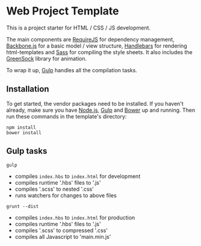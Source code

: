 # Web Project Template
This is a project starter for HTML / CSS / JS development.

The main components are [RequireJS](http://requirejs.org/) for dependency management,
[Backbone.js](http://backbonejs.org/) for a basic model / view structure, [Handlebars](http://handlebarsjs.com/)
for rendering html-templates and [Sass](http://sass-lang.com/) for compiling the style sheets.
It also includes the [GreenSock](http://greensock.com/) library for animation.

To wrap it up, [Gulp](http://gulpjs.com/) handles all the compilation tasks.

## Installation
To get started, the vendor packages need to be installed. If you haven't already, make sure you have
[Node.js](http://nodejs.org/), [Gulp](http://gulpjs.com/) and [Bower](http://bower.io/) up and running.
Then run these commands in the template's directory:
```
npm install
bower install
```

## Gulp tasks
```
gulp
```
- compiles `index.hbs` to `index.html` for development
- compiles runtime '.hbs' files to '.js'
- compiles '.scss' to nested '.css'
- runs watchers for changes to above files

```
grunt --dist
```
- compiles `index.hbs` to `index.html` for production
- compiles runtime '.hbs' files to '.js'
- compiles '.scss' to compressed '.css'
- compiles all Javascript to 'main.min.js'
